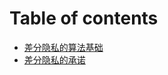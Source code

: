 # Table of contents

* [差分隐私的算法基础](README.md)
* [差分隐私的承诺](1-the-promise-of-differential-privacy.md)

